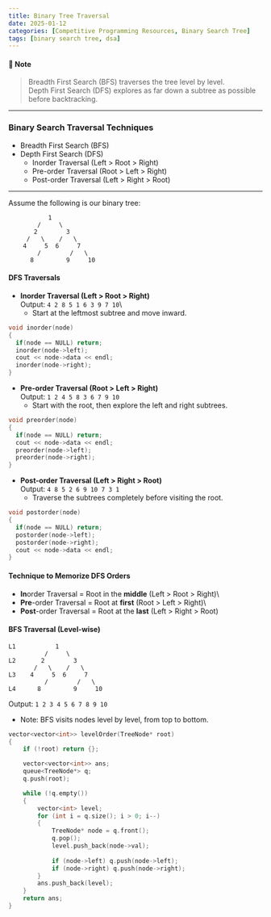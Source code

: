 ```yaml
---
title: Binary Tree Traversal
date: 2025-01-12
categories: [Competitive Programming Resources, Binary Search Tree]
tags: [binary search tree, dsa]
---
```


#### **📝 Note**

> Breadth First Search (BFS) traverses the tree level by level.\
> Depth First Search (DFS) explores as far down a subtree as possible before backtracking.

---

### Binary Search Traversal Techniques

- Breadth First Search (BFS)
- Depth First Search (DFS)
  - Inorder Traversal (Left > Root > Right)
  - Pre-order Traversal (Root > Left > Right)
  - Post-order Traversal (Left > Right > Root)

---

Assume the following is our binary tree:

```text
           1
        /     \
       2        3
     /   \    /   \
    4     5  6     7
        /        /   \
      8         9     10
```

#### DFS Traversals

- **Inorder Traversal (Left > Root > Right)**\
    Output: `4 2 8 5 1 6 3 9 7 10`\
  - Start at the leftmost subtree and move inward.

```cpp
void inorder(node)
{
  if(node == NULL) return;
  inorder(node->left);
  cout << node->data << endl;
  inorder(node->right);
}
```

- **Pre-order Traversal (Root > Left > Right)**\
    Output: `1 2 4 5 8 3 6 7 9 10`
  - Start with the root, then explore the left and right subtrees.

```cpp
void preorder(node)
{
  if(node == NULL) return;
  cout << node->data << endl;
  preorder(node->left);
  preorder(node->right);
}
```

- **Post-order Traversal (Left > Right > Root)**\
    Output: `4 8 5 2 6 9 10 7 3 1`
  - Traverse the subtrees completely before visiting the root.

```cpp
void postorder(node)
{
  if(node == NULL) return;
  postorder(node->left);
  postorder(node->right);
  cout << node->data << endl;
}
```

#### Technique to Memorize DFS Orders

- **In**order Traversal = Root in the **middle** (Left > Root > Right)\
- **Pre**-order Traversal = Root at **first** (Root > Left > Right)\
- **Post**-order Traversal = Root at the **last** (Left > Right > Root)

#### BFS Traversal (Level-wise)

```text
L1           1
          /     \
L2       2        3
       /   \    /   \
L3    4     5  6     7
          /        /   \
L4      8         9     10
```

Output: `1 2 3 4 5 6 7 8 9 10`

- Note: BFS visits nodes level by level, from top to bottom.

```cpp
vector<vector<int>> levelOrder(TreeNode* root)
{
    if (!root) return {};

    vector<vector<int>> ans;
    queue<TreeNode*> q;
    q.push(root);

    while (!q.empty())
    {
        vector<int> level;
        for (int i = q.size(); i > 0; i--)
        {
            TreeNode* node = q.front(); 
            q.pop();
            level.push_back(node->val);
            
            if (node->left) q.push(node->left);
            if (node->right) q.push(node->right);
        }
        ans.push_back(level);
    }
    return ans;
}
```
